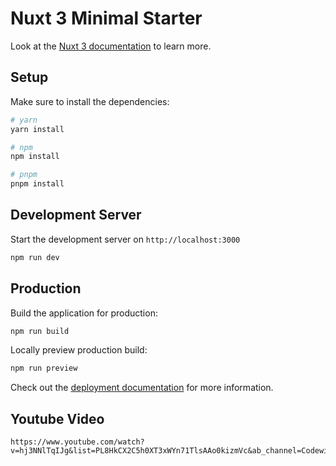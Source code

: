 # Nuxt 3 Minimal Starter

Look at the [Nuxt 3 documentation](https://nuxt.com/docs/getting-started/introduction) to learn more.

## Setup

Make sure to install the dependencies:

```bash
# yarn
yarn install

# npm
npm install

# pnpm
pnpm install
```

## Development Server

Start the development server on `http://localhost:3000`

```bash
npm run dev
```

## Production

Build the application for production:

```bash
npm run build
```

Locally preview production build:

```bash
npm run preview
```

Check out the [deployment documentation](https://nuxt.com/docs/getting-started/deployment) for more information.


## Youtube Video

```link
https://www.youtube.com/watch?v=hj3NNlTqIJg&list=PL8HkCX2C5h0XT3xWYn71TlsAAo0kizmVc&ab_channel=CodewithGuillaume
```